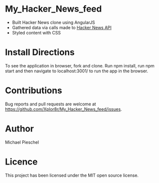 # My_Hacker_News_feed
+ Built Hacker News clone using AngularJS
+ Gathered data via calls made to [Hacker News API](https://hacker-news.firebaseio.com/v0/topstories.json)
+ Styled content with CSS

# Install Directions

To see the application in browser, fork and clone. Run npm install, run npm start and then navigate to localhost:3001/ to run the app in the browser.

# Contributions

Bug reports and pull requests are welcome at https://github.com/Xplor8r/My_Hacker_News_feed/issues.

# Author

Michael Pieschel

# Licence

This project has been licensed under the MIT open source license.
